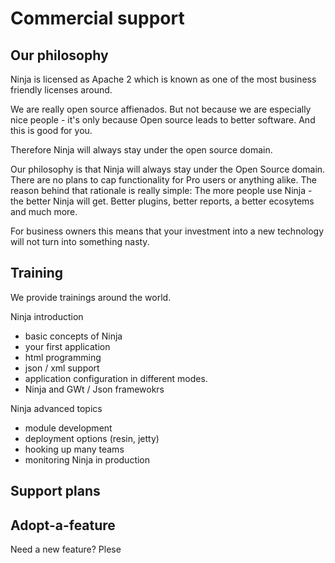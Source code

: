 Commercial support
==================

Our philosophy
--------------

Ninja is licensed as Apache 2 which is known as one of the most business friendly
licenses around.

We are really open source affienados. But not because we are especially nice 
people - it's only because Open source leads to better software. And this is
good for you.

Therefore Ninja will always stay under the open source domain.

Our philosophy is that Ninja will always stay under the Open Source domain. There
are no plans to cap functionality for Pro users or anything alike. The reason behind
that rationale is really simple: The more people use Ninja - the better Ninja
will get. Better plugins, better reports, a better ecosytems and much more.

For business owners this means that your investment into a new technology will
not turn into something nasty.


Training
--------

We provide trainings around the world. 


Ninja introduction
- basic concepts of Ninja
- your first application
- html programming
- json / xml support
- application configuration in different modes.
- Ninja and GWt / Json framewokrs


Ninja advanced topics
- module development
- deployment options (resin, jetty)
- hooking up many teams
- monitoring Ninja in production




Support plans
-------------






Adopt-a-feature
---------------

Need a new feature? Plese 




